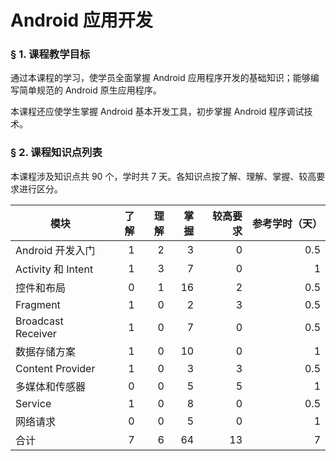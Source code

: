 # Android 应用开发

### &sect; 1. 课程教学目标

通过本课程的学习，使学员全面掌握 Android 应用程序开发的基础知识；能够编写简单规范的 Android 原生应用程序。

本课程还应使学生掌握 Android 基本开发工具，初步掌握 Android 程序调试技术。

### &sect; 2. 课程知识点列表

本课程涉及知识点共 90 个，学时共 7 天。各知识点按了解、理解、掌握、较高要求进行区分。

|模块|了解|理解|掌握|较高要求|参考学时（天）|
|-|-:|-:|-:|-:|-:|
|Android 开发入门|1|2|3|0|0.5|
|Activity 和 Intent|1|3|7|0|1|
|控件和布局|0|1|16|2|0.5|
|Fragment|1|0|2|3|0.5|
|Broadcast Receiver|1|0|7|0|0.5|
|数据存储方案|1|0|10|0|1|
|Content Provider|1|0|3|3|0.5|
|多媒体和传感器|0|0|5|5|1|
|Service|1|0|8|0|0.5|
|网络请求|0|0|5|0|1|
|合计|7|6|64|13|7|